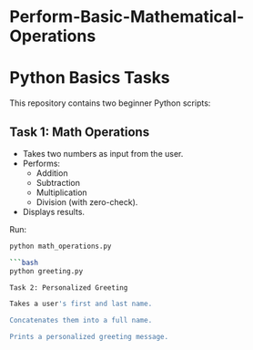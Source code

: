 ﻿# Perform-Basic-Mathematical-Operations
# Python Basics Tasks

This repository contains two beginner Python scripts:

## Task 1: Math Operations
- Takes two numbers as input from the user.
- Performs:
  - Addition
  - Subtraction
  - Multiplication
  - Division (with zero-check).
- Displays results.

Run:
```bash
python math_operations.py

```bash
python greeting.py

Task 2: Personalized Greeting

Takes a user's first and last name.

Concatenates them into a full name.

Prints a personalized greeting message.

